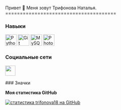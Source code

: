 Привет 👋 Меня зовут Трифонова Наталья. ======================================

### Навыки

<p align="left">
<a href="https://www.python.org/" target="_blank" rel="noreferrer"><img src="https://raw.githubusercontent.com/ danielcranney/readme-generator/main/public/icons/skills/python-colored.svg" width="36" height="36" alt="Python" /></a> <a href="https: // git-scm.com/" target="_blank" rel="noreferrer"><img src="https://raw.githubusercontent.com/danielcranney/readme-generator/main/public/icons/skills/git-colored .svg" width="36" height="36" alt="Git" /></a> <a href="https://www.mysql.com/" target="_blank" rel="noreferrer" ><img src="https://raw.githubusercontent.com/danielcranney/readme-generator/main/public/icons/skills/mysql-colored.svg" width="36" height="36" alt="MySQL " /></a> <a href="https://www.adobe.com/uk/products/photoshop.html" target="_blank" rel="noreferrer"><img src="https:// raw.githubusercontent.com/danielcranney/readme-generator/main/public/icons/skills/photoshop-colored.svg" width="36" height="36" alt="Photoshop" /></a> </
p >

### Социальные сети

<p align="left"> <a href="https://www.github.com/trifonova18" target="_blank" rel="noreferrer"> <picture> <source media="(предпочитает -color-scheme: темный)" srcset="https://raw.githubusercontent.com/danielcranney/readme-generator/main/public/icons/socials/github-dark.svg" /> <source media="(предпочитает -color-scheme: светлый)" srcset="https://raw.githubusercontent.com/danielcranney/readme-generator/main/public/icons/socials/github.svg" /> <img src="https:// raw.githubusercontent.com/danielcranney/readme-generator/main/public/icons/socials/github.svg" width="32" height="32" /> </picture> </a> </p>
### Значки

<b>Моя статистика GitHub</b>

<a href="http://www.github.com/trifonova18"><img src="https://github-readme-stats.vercel.app/api?username=trifonova18&show_icons=true&hide=&count_private=true&title_color=0891b2&text_color =ffffff&icon_color=0891b2&bg_color=1c1917&hide_border=true&show_icons=true" alt="статистика trifonova18 на GitHub" /></a>
